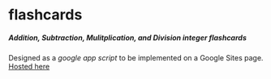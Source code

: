 # flashcards
##### Addition, Subtraction, Mulitplication, and Division integer flashcards
Designed as a *google app script* to be implemented on a Google Sites page. 
<br>
[Hosted here](https://script.google.com/macros/s/AKfycbyyw602VxazPbrCBfjoi6c3jQEYlS3CinEQxuK6HF6bf4IGtbaq/exec)
